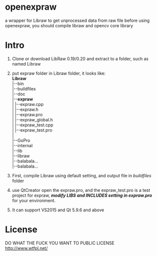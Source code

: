 # openexpraw
a wrapper for Libraw to get unprocessed data from raw file
before using openexpraw, you should compile libraw and opencv core library

# Intro
1. Clone or download LibRaw 0.19/0.20 and extract to a folder, such as named Libraw
2. put expraw folder in Libraw folder, it looks like:  
  **Libraw**  
    |--bin  
    |--buildfiles  
    |--doc  
    |--**expraw**  
    |     |--expraw.cpp  
    |     |--expraw.h  
    |     |--expraw.pro  
    |     |--expraw_global.h  
    |     |--expraw_test.cpp  
    |     |--expraw_test.pro  
    |  
    |--GoPro  
    |--internal  
    |--lib  
    |--libraw  
    |--balabala...  
    |--balabala...  
      
  
  3. First, compile Libraw using default setting, and output file in *buildfiles* folder
  4. use QtCreator open the expraw.pro, and the expraw_test.pro is a test project for expraw, ***modify LIBS and INCLUDES setting in expraw.pro*** for your environment.
  5. It can support VS2015 and Qt 5.9.6 and above
  
  # License
  DO WHAT THE FUCK YOU WANT TO PUBLIC LICENSE                    
  http://www.wtfpl.net/
  

